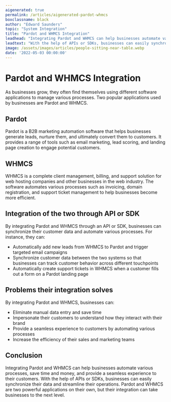 ```yaml
---
aigenerated: true
permalink: /articles/aigenerated-pardot-whmcs
boxclassname: black
author: "Edward Saunders"
topic: "System Integration"
title: "Pardot and WHMCS Integration"
leadhead: "Integrating Pardot and WHMCS can help businesses automate various processes, save time and money, and provide a seamless experience to their customers"
leadtext: "With the help of APIs or SDKs, businesses can easily synchronize their data and streamline their operations. Pardot and WHMCS are two powerful applications on their own, but their integration can take businesses to the next level."
image: /assets/images/articles/people-sitting-near-table.webp
date: '2022-05-03 00:00:00'
---
```

<div class="arttext">	<h1>Pardot and WHMCS Integration</h1>
	<p>As businesses grow, they often find themselves using different software applications to manage various processes. Two popular applications used by businesses are Pardot and WHMCS.</p>
	<h2>Pardot</h2>
	<p>Pardot is a B2B marketing automation software that helps businesses generate leads, nurture them, and ultimately convert them to customers. It provides a range of tools such as email marketing, lead scoring, and landing page creation to engage potential customers.</p>
	<h2>WHMCS</h2>
	<p>WHMCS is a complete client management, billing, and support solution for web hosting companies and other businesses in the web industry. The software automates various processes such as invoicing, domain registration, and support ticket management to help businesses become more efficient.</p>
	<h2>Integration of the two through API or SDK</h2>
	<p>By integrating Pardot and WHMCS through an API or SDK, businesses can synchronize their customer data and automate various processes. For instance, they can:</p>
	<ul>
		<li>Automatically add new leads from WHMCS to Pardot and trigger targeted email campaigns</li>
		<li>Synchronize customer data between the two systems so that businesses can track customer behavior across different touchpoints</li>
		<li>Automatically create support tickets in WHMCS when a customer fills out a form on a Pardot landing page</li>
	</ul>
	<h2>Problems their integration solves</h2>
	<p>By integrating Pardot and WHMCS, businesses can:</p>
	<ul>
		<li>Eliminate manual data entry and save time</li>
		<li>Impersonate their customers to understand how they interact with their brand</li>
		<li>Provide a seamless experience to customers by automating various processes</li>
		<li>Increase the efficiency of their sales and marketing teams</li>
	</ul>
	<h2>Conclusion</h2>
	<p>Integrating Pardot and WHMCS can help businesses automate various processes, save time and money, and provide a seamless experience to their customers. With the help of APIs or SDKs, businesses can easily synchronize their data and streamline their operations. Pardot and WHMCS are two powerful applications on their own, but their integration can take businesses to the next level.</p>
</div>